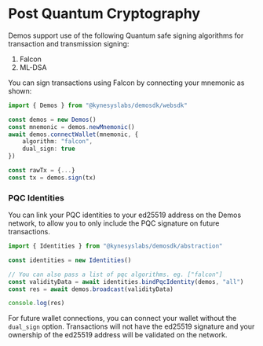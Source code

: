 # Post Quantum Cryptography

Demos support use of the following Quantum safe signing algorithms for transaction and transmission signing:

1. Falcon
2. ML-DSA



You can sign transactions using Falcon by connecting your mnemonic as shown:

```typescript
import { Demos } from "@kynesyslabs/demosdk/websdk"

const demos = new Demos()
const mnemonic = demos.newMnemonic()
await demos.connectWallet(mnemonic, {
    algorithm: "falcon",
    dual_sign: true
})

const rawTx = {...}
const tx = demos.sign(tx)
```

### PQC Identities

You can link your PQC identities to your ed25519 address on the Demos network, to allow you to only include the PQC signature on future transactions.

```typescript
import { Identities } from "@kynesyslabs/demosdk/abstraction"

const identities = new Identities()

// You can also pass a list of pqc algorithms. eg. ["falcon"]
const validityData = await identities.bindPqcIdentity(demos, "all")
const res = await demos.broadcast(validityData)

console.log(res)
```



For future wallet connections, you can connect your wallet without the `dual_sign` option. Transactions will not have the ed25519 signature and your ownership of the ed25519 address will be validated on the network.
